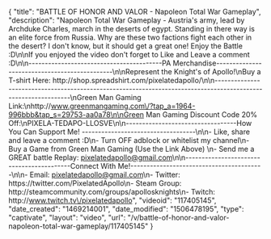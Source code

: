 {
    "title": "BATTLE OF HONOR AND VALOR - Napoleon Total War Gameplay",
    "description": "Napoleon Total War Gameplay - Austria's army, lead by Archduke Charles, march in the deserts of egypt.  Standing in there way is an elite force from Russia.  Why are these two factions fight each other in the desert? I don't know, but it should get a great one!  Enjoy the Battle :D\n\nIf you enjoyed the video don't forget to Like and Leave a comment :D\n\n-----------------------------------------PA Merchandise----------------------------------------------\n\nRepresent the Knight's of Apollo!\nBuy a T-shirt Here: http:\/\/shop.spreadshirt.com\/pixelatedapollo\/\n\n---------------------------------------------------------------------------------------------------------------\nGreen Man Gaming Link:\nhttp:\/\/www.greenmangaming.com\/?tap_a=1964-996bbb&tap_s=29753-aa0a78\n\nGreen Man Gaming Discount Code 20% Off:\nPIXELA-TEDAPO-LLOSVE\n\n----------------------------------How You Can Support Me! -----------------------------------\n\n- Like, share and leave a comment :D\n- Turn OFF adblock or whitelist my channel\n- Buy a Game from Green Man Gaming (Use the Link Above) \n- Send me a GREAT battle Replay: pixelatedapollo@gmail.com\n\n------------------------------------------Connect With Me!-----------------------------------------\n\n- Email: pixelatedapollo@gmail.com\n- Twitter: https:\/\/twitter.com\/PixelatedApollo\n- Steam Group:  http:\/\/steamcommunity.com\/groups\/apollosknights\n- Twitch: http:\/\/www.twitch.tv\/pixelatedapollo",
    "videoid": "117405145",
    "date_created": "1469214001",
    "date_modified": "1506478195",
    "type": "captivate",
    "layout": "video",
    "url": "\/v\/battle-of-honor-and-valor-napoleon-total-war-gameplay\/117405145"
}